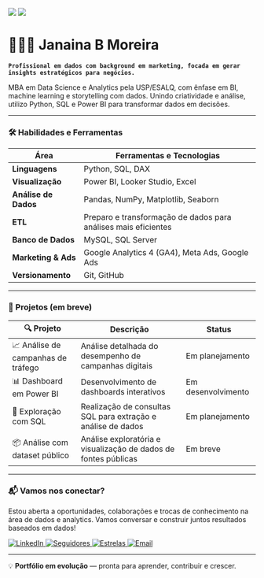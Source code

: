 <p align="left">
  <img src="https://img.shields.io/badge/Transição-Marketing→Dados-orange" />
  <img src="https://img.shields.io/badge/Foco-Business%20Analytics-orange" />
</p>

# 👩🏻‍💻 Janaina B Moreira

**`Profissional em dados com background em marketing, focada em gerar insights estratégicos para negócios.`**

<p align="left">
 MBA em Data Science e Analytics pela USP/ESALQ, com ênfase em BI, machine learning e storytelling com dados. Unindo criatividade e análise, utilizo Python, SQL e Power BI para transformar dados em decisões.
</p>

---

### 🛠️ Habilidades e Ferramentas

| Área                 | Ferramentas e Tecnologias                                      |
|----------------------|---------------------------------------------------------------|
| **Linguagens**       | Python, SQL, DAX                                              |
| **Visualização**     | Power BI, Looker Studio, Excel                                |
| **Análise de Dados** | Pandas, NumPy, Matplotlib, Seaborn                            |
| **ETL**              | Preparo e transformação de dados para análises mais eficientes |
| **Banco de Dados**   | MySQL, SQL Server                                             |
| **Marketing & Ads**  | Google Analytics 4 (GA4), Meta Ads, Google Ads               |
| **Versionamento**    | Git, GitHub                                                   |

---

### 📁 Projetos (em breve)

| 🔍 Projeto                           | Descrição                                                              | Status           |
|-------------------------------------|------------------------------------------------------------------------|------------------|
| 📈 Análise de campanhas de tráfego  | Análise detalhada do desempenho de campanhas digitais                  | Em planejamento  |
| 📊 Dashboard em Power BI            | Desenvolvimento de dashboards interativos                              | Em desenvolvimento |
| 🧮 Exploração com SQL               | Realização de consultas SQL para extração e análise de dados           | Em planejamento  |
| 📦 Análise com dataset público      | Análise exploratória e visualização de dados de fontes públicas        | Em breve         |

---

### 📬 Vamos nos conectar?

Estou aberta a oportunidades, colaborações e trocas de conhecimento na área de dados e analytics. Vamos conversar e construir juntos resultados baseados em dados!

<p align="left">
  <!-- LinkedIn -->
  <a href="https://www.linkedin.com/in/jnamoreira" target="_blank">
    <img 
      src="https://img.shields.io/badge/LinkedIn-Conecte--se-orange?logo=linkedin&style=for-the-badge" 
      alt="LinkedIn" 
      title="Conecte-se comigo no LinkedIn"
    />
  </a>

  <!-- Seguidores GitHub -->
  <a href="https://github.com/janainabmoreira?tab=followers" target="_blank">
    <img 
      src="https://img.shields.io/github/followers/janainabmoreira?label=Seguidores&style=for-the-badge&color=orange" 
      alt="Seguidores" 
      title="Me siga no GitHub"
    />
  </a>

  <!-- Estrelas do repositório -->
  <a href="https://github.com/janainabmoreira/janainabmoreira" target="_blank">
    <img 
      src="https://img.shields.io/github/stars/janainabmoreira/janainabmoreira?label=Estrelas&style=for-the-badge&color=orange" 
      alt="Estrelas" 
      title="Dê uma estrela!"
    />
  </a>

  <!-- Email -->
  <a href="mailto:janainna1@gmail.com">
    <img 
      src="https://img.shields.io/badge/Email-Contato%20por%20email-orange?logo=gmail&style=for-the-badge" 
      alt="Email" 
      title="Entre em contato por e-mail"
    />
  </a>
</p>

---

💡 **Portfólio em evolução** — pronta para aprender, contribuir e crescer.
